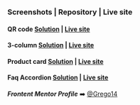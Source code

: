 ### Screenshots | Repository | Live site

#### QR code [**Solution**](https://github.com/Grego14/FrontendMentor_Challenges/tree/main/qr-code-component) | [**Live site**](https://grego14.github.io/FrontendMentor_Challenges/qr-code-component/)

#### 3-column [**Solution**](https://github.com/Grego14/FrontendMentor_Challenges/tree/main/3-column-preview-card-component-main) | [**Live site**](https://grego14.github.io/FrontendMentor_Challenges/3-column-preview-card-component/)

#### Product card [**Solution**](https://github.com/Grego14/FrontendMentor_Challenges/tree/main/product-preview-card-component-main) | [**Live site**](https://grego14.github.io/FrontendMentor_Challenges/product-preview-card-component/)

#### Faq Accordion [**Solution**](https://github.com/Grego14/FrontendMentor_Challenges/tree/main/faq-accordion-main) | [**Live site**](https://grego14.github.io/FrontendMentor_Challenges/faq-accordion-main/)

<!--#### Results summary **|** [**Solution**](https://github.com/Grego14/Frontend-Mentor/tree/main/results-summary-component-main) **|** [**Live site**]()-->

***Frontent Mentor Profile*** ➡️ [@Grego14](https://www.frontendmentor.io/profile/Grego14)
